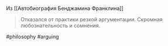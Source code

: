 Из [[Автобиография Бенджамина Франклина]]

>Отказался от практики резкой аргументации. Скромная любознательность и сомнения.

#philosophy #arguing